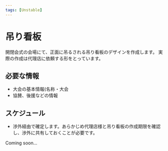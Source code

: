 ```yaml
---
tags: [Unstable]
---
```


# 吊り看板

開閉会式の会場にて、正面に吊るされる吊り看板のデザインを作成します。
実際の作成は代理店に依頼する形をとっています。

## 必要な情報
- 大会の基本情報(名称・大会
- 協賛、後援などの情報

## スケジュール
- 渉外経由で確定します。あらかじめ代理店様と吊り看板の作成期限を確認し、渉外に共有しておくことが必要です。
 
Coming soon...  


